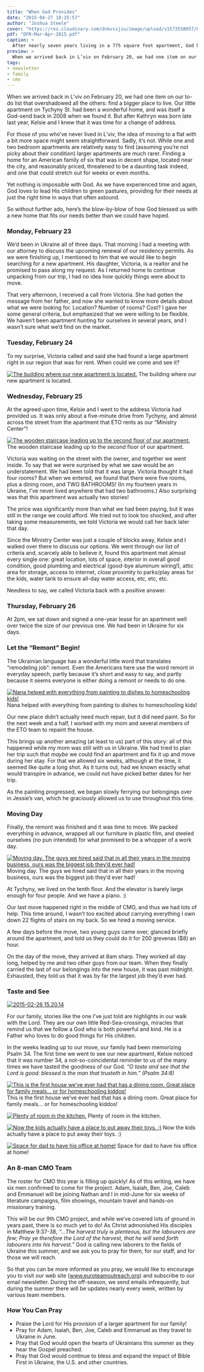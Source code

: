 ```yaml
---
title: "When God Provides"
date: "2015-04-27 18:35:57"
author: "Joshua Steele"
cover: "https://res.cloudinary.com/dnkvsijzu/image/upload/v1573558057/OFReport/2015-04-27-when-god-provides/steele-family-spring-20151-12-6_ia9gcd.jpg"
pdf: "OFR-Mar-Apr-2015.pdf"
caption: >
  After nearly seven years living in a 775 square foot apartment, God has graciously provided the Steeles with more living space! We’d like to share with you the story of how God recently led our growing family to a new home in L’viv.
preview: >
  When we arrived back in L’viv on February 20, we had one item on our to-do list that overshadowed all the others: find a bigger place to live. Our little apartment on Tychyny St. had been a wonderful home, and was itself a God-send back in 2008 when we found it. But after Kathryn was born late last year, Kelsie and I knew that it was time for a change of address.
tags:
- newsletter
- family
- cmo
---
```


When we arrived back in L’viv on February 20, we had one item on our to-do list that overshadowed all the others: find a bigger place to live. Our little apartment on Tychyny St. had been a wonderful home, and was itself a God-send back in 2008 when we found it. But after Kathryn was born late last year, Kelsie and I knew that it was time for a change of address.

<article-callout content="OFR-Mar-Apr-2015.pdf" :download="true" />

For those of you who’ve never lived in L’viv, the idea of moving to a flat with a bit more space might seem straightforward. Sadly, it’s not. While one and two bedroom apartments are relatively easy to find (assuming you’re not picky about their condition) larger apartments are much rarer. Finding a home for an American family of six that was in decent shape, located near the city, and reasonably priced, threatened to be a daunting task indeed, and one that could stretch out for weeks or even months.

Yet nothing is impossible with God. As we have experienced time and again, God loves to lead His children to green pastures, providing for their needs at just the right time in ways that often astound.

So without further ado, here’s the blow-by-blow of how God blessed us with a new home that fits our needs better than we could have hoped.

### Monday, February 23

We’d been in Ukraine all of three days. That morning I had a meeting with our attorney to discuss the upcoming renewal of our residency permits. As we were finishing up, I mentioned to him that we would like to begin searching for a new apartment. His daughter, Victoria, is a realtor and he promised to pass along my request. As I returned home to continue unpacking from our trip, I had no idea how quickly things were about to move.

That very afternoon, I received a call from Victoria. She had gotten the message from her father, and now she wanted to know more details about what we were looking for. Location? Number of rooms? Cost? I gave her some general criteria, but emphasized that we were willing to be flexible. We haven’t been apartment hunting for ourselves in several years, and I wasn’t sure what we’d find on the market.

### Tuesday, February 24

To my surprise, Victoria called and said she had found a large apartment right in our region that was for rent. When could we come and see it?

<a href="//d21yo20tm8bmc2.cloudfront.net/2015/04/2015-02-26-15.22.22.jpg"><img class="size-medium wp-image-1974" src="//d21yo20tm8bmc2.cloudfront.net/2015/04/2015-02-26-15.22.22-450x338.jpg" alt="The building where our new apartment is located." /></a>
The building where our new apartment is located.

### Wednesday, February 25

At the agreed upon time, Kelsie and I went to the address Victoria had provided us. It was only about a five-minute drive from Tychyny, and almost across the street from the apartment that ETO rents as our “Ministry Center”!

<a href="//d21yo20tm8bmc2.cloudfront.net/2015/04/stairs.jpg"><img class="wp-image-1986" src="//d21yo20tm8bmc2.cloudfront.net/2015/04/stairs-300x450.jpg" alt="The wooden staircase leading up to the second floor of our apartment." /></a>
The wooden staircase leading up to the second floor of our apartment.

Victoria was waiting on the street with the owner, and together we went inside. To say that we were surprised by what we saw would be an understatement. We had been told that it was large. Victoria thought it had four rooms? But when we entered, we found that there were five rooms, plus a dining room, and TWO BATHROOMS! (In my fourteen years in Ukraine, I’ve never lived anywhere that had two bathrooms.) Also surprising was that this apartment was actually two stories!

The price was significantly more than what we had been paying, but it was still in the range we could afford. We tried not to look too shocked, and after taking some measurements, we told Victoria we would call her back later that day.

Since the Ministry Center was just a couple of blocks away, Kelsie and I walked over there to discuss our options. We went through our list of criteria and, scarcely able to believe it, found this apartment met almost every single one: great location, lots of space, interior in overall good condition, good plumbing and electrical (good-bye aluminum wiring!), attic area for storage, access to internet, close proximity to parks/play areas for the kids, water tank to ensure all-day water access, etc, etc, etc.

Needless to say, we called Victoria back with a positive answer.

### Thursday, February 26

At 2pm, we sat down and signed a one-year lease for an apartment well over twice the size of our previous one. We had been in Ukraine for six days.

### Let the “Remont” Begin!

The Ukrainian language has a wonderful little word that translates “remodeling job”: remont. Even the Americans here use the word remont in everyday speech, partly because it’s short and easy to say, and partly because it seems everyone is either doing a remont or needs to do one.

<a href="//d21yo20tm8bmc2.cloudfront.net/2015/04/IMG_3200-e1430147920288.jpg"><img class="wp-image-1977" src="//d21yo20tm8bmc2.cloudfront.net/2015/04/IMG_3200-e1430147920288-338x450.jpg" alt="Nana helped with everything from painting to dishes to homeschooling kids!" /></a>
Nana helped with everything from painting to dishes to homeschooling kids!

Our new place didn’t actually need much repair, but it did need paint. So for the next week and a half, I worked with my mom and several members of the ETO team to repaint the house.

This brings up another amazing (at least to us) part of this story: all of this happened while my mom was still with us in Ukraine. We had tried to plan her trip such that *maybe* we could find an apartment and fix it up and move during her stay. For that we allowed six weeks, although at the time, it seemed like quite a long shot. As it turns out, had we known exactly what would transpire in advance, we could not have picked better dates for her trip.

As the painting progressed, we began slowly ferrying our belongings over in Jessie’s van, which he graciously allowed us to use throughout this time.

### Moving Day

Finally, the remont was finished and it was time to move. We packed everything in advance, wrapped all our furniture in plastic film, and steeled ourselves (no pun intended) for what promised to be a whopper of a work day.

<a href="//d21yo20tm8bmc2.cloudfront.net/2015/04/2015-03-18-17.59.16.jpg"><img class="size-medium wp-image-1975" src="//d21yo20tm8bmc2.cloudfront.net/2015/04/2015-03-18-17.59.16-450x274.jpg" alt="Moving day. The guys we hired said that in all their years in the moving business, ours was the biggest job they’d ever had!" /></a>
Moving day. The guys we hired said that in all their years in the moving business, ours was the biggest job they’d ever had!

At Tychyny, we lived on the tenth floor. And the elevator is barely large enough for four people. And we have a piano. :)

Our last move happened right in the middle of CMO, and thus we had lots of help. This time around, I wasn’t too excited about carrying everything I own down 22 flights of stairs on my back. So we hired a moving service.

A few days before the move, two young guys came over, glanced briefly around the apartment, and told us they could do it for 200 grevenas ($8) an hour.

On the day of the move, they arrived at 8am sharp. They worked all day long, helped by me and two other guys from our team. When they finally carried the last of our belongings into the new house, it was past midnight. Exhausted, they told us that it was by far the largest job they’d ever had.

### Taste and See

<a href="//d21yo20tm8bmc2.cloudfront.net/2015/04/2015-02-26-15.20.14.jpg"><img class="alignright wp-image-1973" src="//d21yo20tm8bmc2.cloudfront.net/2015/04/2015-02-26-15.20.14-338x450.jpg" alt="2015-02-26 15.20.14" /></a>

For our family, stories like the one I’ve just told are highlights in our walk with the Lord. They are our own little Red-Sea-crossings, miracles that remind us that we follow a God who is both powerful and kind. He is a Father who loves to do good things for His children.

In the weeks leading up to our move, our family had been memorizing Psalm 34. The first time we went to see our new apartment, Kelsie noticed that it was number 34, a not-so-coincidental reminder to us of the many times we have tasted the goodness of our God. *“O taste and see that the Lord is good: blessed is the man that trusteth in him.” (Psalm 34:8)*

<a href="//d21yo20tm8bmc2.cloudfront.net/2015/04/dining-room.jpg"><img class="size-medium wp-image-1987" src="//d21yo20tm8bmc2.cloudfront.net/2015/04/dining-room-450x300.jpg" alt="This is the first house we’ve ever had that has a dining room. Great place for family meals... or for homeschooling kiddos!" /></a>
This is the first house we’ve ever had that has a dining room. Great place for family meals... or for homeschooling kiddos!

<a href="//d21yo20tm8bmc2.cloudfront.net/2015/04/IMG_6452.jpg"><img class="size-medium wp-image-1980" src="//d21yo20tm8bmc2.cloudfront.net/2015/04/IMG_6452-450x300.jpg" alt="Plenty of room in the kitchen." /></a>
Plenty of room in the kitchen.

<a href="//d21yo20tm8bmc2.cloudfront.net/2015/04/IMG_6461.jpg"><img class="size-medium wp-image-1982" src="//d21yo20tm8bmc2.cloudfront.net/2015/04/IMG_6461-450x300.jpg" alt="Now the kids actually have a place to put away their toys. :)" /></a>
Now the kids actually have a place to put away their toys. :)

<a href="//d21yo20tm8bmc2.cloudfront.net/2015/04/IMG_6471.jpg"><img class="size-medium wp-image-1983" src="//d21yo20tm8bmc2.cloudfront.net/2015/04/IMG_6471-450x300.jpg" alt="Space for dad to have his office at home!" /></a>
Space for dad to have his office at home!

### An 8-man CMO Team

The roster for CMO this year is filling up quickly! As of this writing, we have six men confirmed to come for the project. Adam, Isaiah, Ben, Joe, Caleb and Emmanuel will be joining Nathan and I in mid-June for six weeks of literature campaigns, film showings, mountain travel and hands-on missionary training.

This will be our 9th CMO project, and while we’ve covered lots of ground in years past, there is so much yet to do! As Christ admonished His disciples in Matthew 9:37-38, *“...The harvest truly is plenteous, but the labourers are few; Pray ye therefore the Lord of the harvest, that he will send forth labourers into his harvest.”* God is calling new laborers to the fields of Ukraine this summer, and we ask you to pray for them, for our staff, and for those we will reach.

So that you can be more informed as you pray, we would like to encourage you to visit our web site (<a href="http://www.euroteamoutreach.org" target="_blank">www.euroteamoutreach.org</a>) and subscribe to our email newsletter. During the off-season, we send emails infrequently, but during the summer there will be updates nearly every week, written by various team members.

### How You Can Pray

* Praise the Lord for His provision of a larger apartment for our family!
* Pray for Adam, Isaiah, Ben, Joe, Caleb and Emmanuel as they travel to Ukraine in June.
* Pray that God would open the hearts of Ukrainians this summer as they hear the Gospel preached.
* Pray that God would continue to bless and expand the impact of Bible First in Ukraine, the U.S. and other countries.
